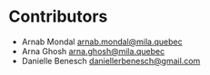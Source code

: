 # Contributors

* Arnab Mondal [arnab.mondal@mila.quebec](mailto:arnab.mondal@mila.quebec)
* Arna Ghosh [arna.ghosh@mila.quebec](mailto:ghosharn@mila.quebec)
* Danielle Benesch [daniellerbenesch@gmail.com](mailto:dbenesch@uos.de)
